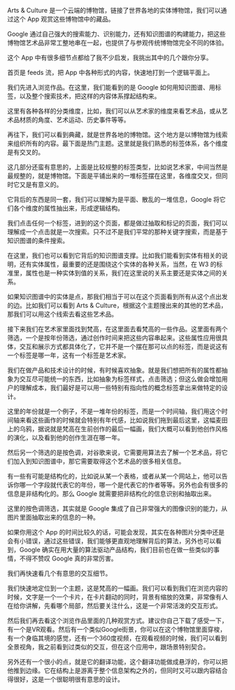 Arts & Culture 是一个云端的博物馆，链接了世界各地的实体博物馆，我们可以通过这个 App 观赏这些博物馆中的藏品。

Google 通过自己强大的搜索能力、识别能力，还有知识图谱的构建能力，把这些博物馆艺术品非常工整地串在一起，也提供了与参观传统博物馆完全不同的体验。

这个 App 中有很多细节点都给了我不少启发，我挑出其中的几个跟你分享。

首页是 feeds 流，把 App 中各种形式的内容，快速地打到一个逻辑平面上。

我们先进入浏览作品。在这里，我们能看到的是 Google 如何用知识图谱、用标签，以及整个搜索技术，把这样的内容体系撑起结构来。

这里有各种各样的分类维度，比如，我们可以从艺术家的维度来看艺术品，或从艺术品材质的角度、艺术运动、历史事件等等。

再往下，我们可以看到典藏，就是世界各地的博物馆。这个地方是以博物馆为线索来组织所有的内容。最下面是热门主题。这里就是我们熟悉的标签体系，各个维度是有交叉的。

这几部分还蛮有意思的，上面是比较规整的标签类型，比如说艺术家，中间当然是最规整的，就是博物馆。下面是平铺出来的一堆标签摆在这里，各维度交叉，但同时它又是有意义的。

它背后的东西是同一套，我们可以理解为是平面、散乱的一堆信息，Google 将它们各个维度的属性抽出来，形成逻辑结构。

我们点击任何一个标签，进到的这个页面，都是做过抽取和标记的页面，我们可以理解成一个点击就是一次搜索。只不过不是我们平常的那种关键字搜索，而是基于知识图谱的条件搜索。

在这里，我们也可以看到它背后的知识图谱支撑。比如我们能看到实体有相关的说明，还有实体属性，最重要的还是围绕这个实体的各种关系，当然，在 W3 的标准里，属性也是一种实体到值的关系，我们在这里说的关系主要还是实体之间的关系。

如果知识图谱中的实体是点，那我们相当于可以在这个页面看到所有从这个点出发的边。比如我们可以看到 Arts & Culture，根据这个主题搜出来的其他的艺术品，那我们可以用这个线索去看这些艺术品。

接下来我们在艺术家里面找到梵高，在这里面去看梵高的一些作品。这里面有两个筛选，一个是按年份筛选，通过创作时间来把这些内容串起来。这些属性应用很具体，交互和展示方式都具体化了，它并不是一个摆在那可以点的标签，而是说这有一个标签是哪一年，这有一个标签是艺术家。

我们在做产品和技术设计的时候，有时候喜欢抽象。就是我们想把所有的属性都抽象为交互尽可能统一的东西，比如抽象为标签样式，点击筛选；但这么做会增加用户的理解成本，我们最好是可以用一些特别有指向性的概念标签拿出来做特定的设计。

这里的年份就是一个例子，不是一堆年份的标签，而是一个时间轴，我们用这个时间轴来看这些画作的时候就会特别有年代感，比如说我们拖到最后这里，这幅麦田上的乌鸦，据说就是梵高在生前创作的最后一幅画，我们大概可以看到他创作风格的演化，以及看到他的创作生涯在哪一年。

然后另一个筛选的是按色调，对谷歌来说，它需要用算法去了解一个艺术品，将它们加入到知识图谱中，那它需要取得这个艺术品的很多相关信息。

有一些有可能是结构化的，比如说从某一个表格，或者从某一个网站上，他可以告诉你哪一个字段就代表它的年份，哪一个是代表它的作者等等。另外也会有很多的信息是非结构化的。那么 Google 就需要把非结构化的信息识别和抽取出来。

这里的按色调筛选，其实就是 Google 集成了自己非常强大的图像识别的能力，从图片里面抽取出来的信息的一种。

如果你用这个 App 的时间比较久的话，可能会发现，其实在各种图片分类中还是会有小错误，通过这些错误，我们能够更直观地理解背后的算法，另外也可以看到，Google 确实在用大量的算法驱动产品结构，我们目前也在做一些类似的事情，不得不赞叹 Google 真的非常厉害。

我们再快速看几个有意思的交互细节。

我们快速地定位到一个主题，这是梵高的一幅画。我们可以看到我们在浏览内容的时候，文字是一个一个卡片，在卡片翻动的同时，背景有缩放的效果，非常像有人在给你讲解，先看哪个局部，然后要关注什么，这是一个非常活泼的交互形式。

然后我们再去看这个浏览作品里面的几种观赏方式。建议你自己下载了感受一下，有一个是VR观看。然后有一个类似Google街景，你可以在这个博物馆里面穿梭，有一个身临其境的感觉，还有一个360度视频，在观看视频的时候，我们可以看到全景视角，我之前看到过类似的交互，但在这个应用中，跟场景特别契合。

另外还有一个很小的点，就是它的翻译功能，这个翻译功能做成悬浮的，你可以把他推到边缘。它在结构上是游离于整个信息架构之外的，但同时又可以跟内容结合得很好，这是一个很聪明很有意思的设计。